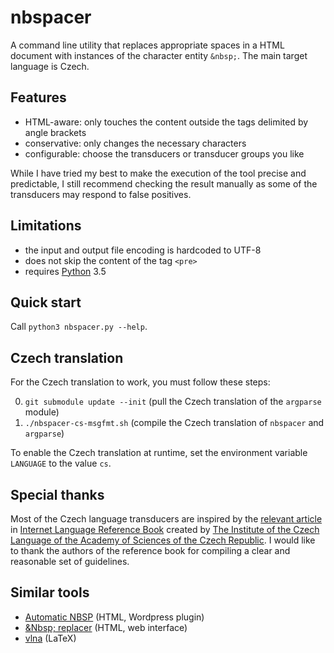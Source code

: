 # nbspacer

A command line utility that replaces appropriate spaces in a HTML document with instances of the character entity `&nbsp;`.
The main target language is Czech.

## Features

* HTML-aware: only touches the content outside the tags delimited by angle brackets
* conservative: only changes the necessary characters
* configurable: choose the transducers or transducer groups you like

While I have tried my best to make the execution of the tool precise and predictable,
I still recommend checking the result manually as some of the transducers may respond to false positives.

## Limitations

* the input and output file encoding is hardcoded to UTF-8
* does not skip the content of the tag `<pre>`
* requires [Python](https://www.python.org/) 3.5

## Quick start

Call `python3 nbspacer.py --help`.

## Czech translation

For the Czech translation to work, you must follow these steps:

0. `git submodule update --init`
(pull the Czech translation of the `argparse` module)
0. `./nbspacer-cs-msgfmt.sh`
(compile the Czech translation of `nbspacer` and `argparse`)

To enable the Czech translation at runtime, set the environment variable `LANGUAGE` to the value `cs`.

## Special thanks

Most of the Czech language transducers are inspired by the
[relevant article](http://prirucka.ujc.cas.cz/?id=880)
in [Internet Language Reference Book](http://prirucka.ujc.cas.cz/en)
created by [The Institute of the Czech Language of the Academy of Sciences of the Czech Republic](http://www.ujc.cas.cz/en/).
I would like to thank the authors of the reference book for compiling a clear and reasonable set of guidelines.

## Similar tools

* [Automatic NBSP](https://wordpress.org/plugins/automatic-nbsp/) (HTML, Wordpress plugin)
* [&amp;Nbsp; replacer](http://www.nedivse.cz/doplnovani-pevnych-mezer/) (HTML, web interface)
* [vlna](http://ftp.linux.cz/pub/tex/local/cstug/olsak/vlna/) (LaTeX)
